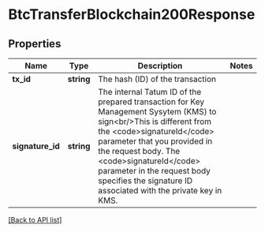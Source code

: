 # BtcTransferBlockchain200Response

## Properties

Name | Type | Description | Notes
------------ | ------------- | ------------- | -------------
**tx_id** | **string** | The hash (ID) of the transaction |
**signature_id** | **string** | The internal Tatum ID of the prepared transaction for Key Management Sysytem (KMS) to sign&lt;br/&gt;This is different from the &lt;code&gt;signatureId&lt;/code&gt; parameter that you provided in the request body. The &lt;code&gt;signatureId&lt;/code&gt; parameter in the request body specifies the signature ID associated with the private key in KMS. |

[[Back to API list]](../../README.md#api-endpoints)

